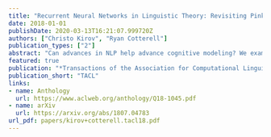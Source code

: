 ```yaml
---
title: "Recurrent Neural Networks in Linguistic Theory: Revisiting Pinker and Prince (1988) and the Past Tense Debate"
date: 2018-01-01
publishDate: 2020-03-13T16:21:07.999720Z
authors: ["Christo Kirov", "Ryan Cotterell"]
publication_types: ["2"]
abstract: "Can advances in NLP help advance cognitive modeling? We examine the role of artificial neural networks, the current state of the art in many common NLP tasks, by returning to a classic case study. In 1986, Rumelhart and McClelland famously introduced a neural architecture that learned to transduce English verb stems to their past tense forms. Shortly thereafter in 1988, Pinker and Prince presented a comprehensive rebuttal of many of Rumelhart and McClelland's claims. Much of the force of their attack centered on the empirical inadequacy of the Rumelhart and McClelland model. Today, however, that model is severely outmoded. We show that the Encoder-Decoder network architectures used in modern NLP systems obviate most of Pinker and Prince's criticisms without requiring any simplification of the past tense mapping problem. We suggest that the empirical performance of modern networks warrants a reexamination of their utility in linguistic and cognitive modeling."
featured: true
publication: "*Transactions of the Association for Computational Linguistics*"
publication_short: "TACL"
links:
- name: Anthology
  url: https://www.aclweb.org/anthology/Q18-1045.pdf
- name: arXiv
  url: https://arxiv.org/abs/1807.04783
url_pdf: papers/kirov+cotterell.tacl18.pdf
---
```


